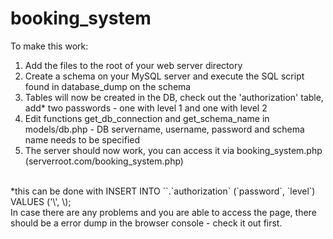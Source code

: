 # booking_system
To make this work: <br>
1) Add the files to the root of your web server directory<br>
2) Create a schema on your MySQL server and execute the SQL script found in database_dump on the schema<br>
3) Tables will now be created in the DB, check out the 'authorization' table, add* two passwords - one with level 1 and one with level 2 
4) Edit functions get_db_connection and get_schema_name in models/db.php - DB servername, username, password and schema name needs to be specified<br>
5) The server should now work, you can access it via booking_system.php (serverroot.com/booking_system.php)<br>
<br>
*this can be done with INSERT INTO `<schema name>`.`authorization` (`password`, `level`) VALUES ('\<password\>', \<level\>);<br>
In case there are any problems and you are able to access the page, there should be a error dump in the browser console - check it out first.


